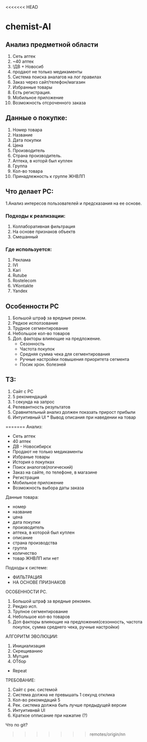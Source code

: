 <<<<<<< HEAD
# chemist-AI

## Анализ предметной области
  1. Сеть аптек
  2. ~40 аптек
  3. !ДВ + Новосиб
  4. продают не только медикаменты
  5. Система поиска аналагов на лог правилах
  6. Заказ через сайт/телефон/магазин
  7. Избранные товары
  8. Есть регистрация.
  9. Мобильное приложение
  10. Возможность отсроченного заказа


## Данные о покупке:
  1. Номер товара
  2. Название
  3. Дата покупки
  4. Цена
  5. Производитель
  6. Страна производитель.
  7. Аптека, в которй был куплен
  8. Группа
  9. Кол-во товара
  10. Принадлежность к группе ЖНВЛП


## Что делает РС:
1.Анализ интересов пользователей и предсказания на ее основе.

### Подходы к реализации:
  1. Коллаборативная фильтрация
  2. На основе признаков объектв
  3. Смешанный

### Где используется:
  1. Реклама
  2. IVI
  3. Kari
  4. Rutube
  5. Rostelecom
  6. VKontakte
  7. Yandex


## Особенности РС
  1. Большой штраф за вредные реком.
  2. Редкое исползование
  3. Трудное сегментирование
  4. Небольшое кол-во товаров
  5. Доп. факторы влияющие на предложение.
      * Сезонность
      * Частота покупок
      * Средняя сумма чека для сегментирования
      * Ручные настройки повышения приоритета сегмента
      * Посик хрон. болезней

## ТЗ:
  1. Сайт с РС
  2. 5 рекомендаций
  3. 1 секунда на запрос
  4. Релевантность результатов
  5. Сравнительный анализ должен показать прирост прибыли
  6. Интуитивный UI
    * Вывод описания при наведении на товар
    
=======
Анализ:
- Сеть аптек 
- 40 аптек 
- ДВ - Новосибирск 
- Продают не только медикаменты 
- Избраные товары 
- История о покупках
- Поиск аналогов(логический)
- Заказ на сайте, по телефоне, в магазине 
- Регистрация
- Мобильное приложение
- Возможность выбора даты заказа

Данные товара:
- номер
- название
- цена
- дата покупки 
- производитель
- аптека, в которой был куплен
- описание
- страна производства
- группа
- количество
- товар ЖНВЛП или нет

Подходы к системе:
- ФИЛЬТРАЦИЯ
- НА ОСНОВЕ ПРИЗНАКОВ

ОСОБЕННОСТИ РС.
1. Большой штраф за вредные рекомен.
2. Рекдко исп.
3. Трулное сегментирование 
4. Небольшое кол-во товаров
5. Доп факторы влияющие на предложения(сезонность, частота покупок, сумма среднего чека, ручные настройки)

АЛГОРИТМ ЭВОЛЮЦИИ:
1. Инициализация 
2. Скрещиванию 
3. Мутция 
4. ОТбор
- Repeat

ТРЕБОВАНИЕ:
1. Сайт с рек. системой
2. Система должна не превышать 1 секунд отклика
3. Кол-во рекомндаций 5 
4. Рек. система должна быть лучше предыдущей версии
5. Интуитивнвй UI
6. Краткое опписание при нажатие (?)
 
 Что по git?
 
>>>>>>> remotes/origin/nn

